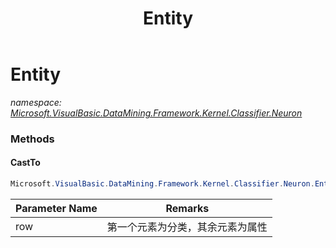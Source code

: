 ﻿---
title: Entity
---

# Entity
_namespace: [Microsoft.VisualBasic.DataMining.Framework.Kernel.Classifier.Neuron](N-Microsoft.VisualBasic.DataMining.Framework.Kernel.Classifier.Neuron.html)_





### Methods

#### CastTo
```csharp
Microsoft.VisualBasic.DataMining.Framework.Kernel.Classifier.Neuron.Entity.CastTo(Microsoft.VisualBasic.DocumentFormat.Csv.DocumentStream.RowObject)
```


|Parameter Name|Remarks|
|--------------|-------|
|row|第一个元素为分类，其余元素为属性|



